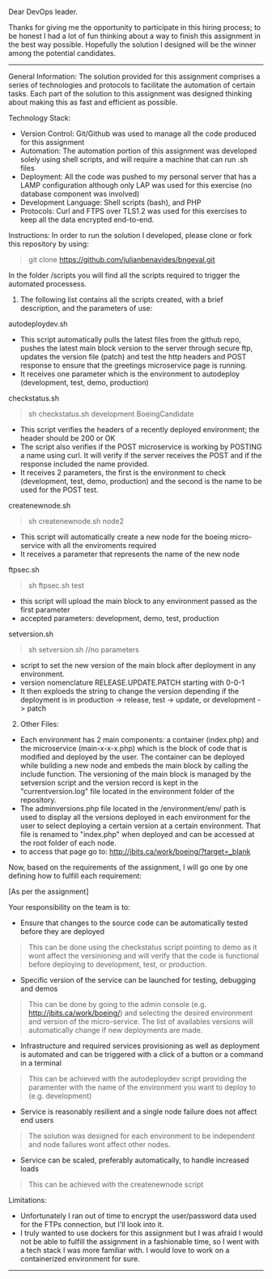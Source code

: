 Dear DevOps leader.

Thanks for giving me the opportunity to participate in this hiring process; to be honest I had a lot of fun thinking about a way to finish this assignment in the best way possible. Hopefully the solution I designed will be the winner among the potential candidates.

------

General Information:
The solution provided for this assignment comprises a series of technologies and protocols to facilitate the automation of certain tasks. Each part of the solution to this assignment was designed thinking about making this as fast and efficient as possible.

Technology Stack:
* Version Control: Git/Github was used to manage all the code produced for this assignment
* Automation: The automation portion of this assignment was developed solely using shell scripts, and will require a machine that can run .sh files
* Deployment: All the code was pushed to my personal server that has a LAMP configuration although only LAP was used for this exercise (no database component was involved)
* Development Language: Shell scripts (bash), and PHP
* Protocols: Curl and FTPS over TLS1.2 was used for this exercises to keep all the data encrypted end-to-end.



Instructions:
In order to run the solution I developed, please clone or fork this repository by using:
> git clone https://github.com/julianbenavides/bngeval.git

In the folder /scripts you will find all the scripts required to trigger the automated processess.

1. The following list contains all the scripts created, with a brief description, and the parameters of use:

autodeploydev.sh
* This script automatically pulls the latest files from the github repo, pushes the latest main block version to the server through secure ftp, updates the version file (patch) and test the http headers and POST response to ensure that the greetings microservice page is running.
* It receives one parameter which is the environment to autodeploy (development, test, demo, production)

checkstatus.sh
> sh checkstatus.sh development BoeingCandidate
* This script verifies the headers of a recently deployed environment; the header should be 200 or OK
* The script also verifies if the POST microservice is working by POSTING a name using curl. It will verify if the server receives the POST and if the response included the name provided.
* It receives 2 parameters, the first is the environment to check (development, test, demo, production) and the second is the name to be used for the POST test.

createnewnode.sh
> sh createnewnode.sh node2
* This script will automatically create a new node for the boeing micro-service with all the enviroments required
* It receives a parameter that represents the name of the new node

ftpsec.sh
> sh ftpsec.sh test
* this script will upload the main block to any environment passed as the first parameter
* accepted parameters: development, demo, test, production

setversion.sh
> sh setversion.sh //no parameters
* script to set the new version of the main block after deployment in any environment.
* version nomenclature RELEASE.UPDATE.PATCH starting with 0-0-1
* It then exploeds the string to change the version depending if the deployment is in production -> release, test -> update, or development -> patch

2. Other Files:
* Each environment has 2 main components: a container (index.php) and the microservice (main-x-x-x.php) which is the block of code that is modified and deployed by the user. The container can be deployed while building a new node and embeds the main block by calling the include function. The versioning of the main block is managed by the setversion script and the version record is kept in the "currentversion.log" file located in the environment folder of the repository.
* The adminversions.php file located in the /environment/env/ path is used to display all the versions deployed in each environment for the user to select deploying a certain version at a certain environment. That file is renamed to "index.php" when deployed and can be accessed at the root folder of each node.
* to access that page go to: http://jbits.ca/work/boeing/?target=_blank

Now, based on the requirements of the assignment, I will go one by one defining how to fulfill each requirement:

[As per the assignment]

Your responsibility on the team is to:
* Ensure that changes to the source code can be automatically tested before they are deployed
> This can be done using the checkstatus script pointing to demo as it wont affect the versinioning and will verify that the code is functional before deploying to development, test, or production.
* Specific version of the service can be launched for testing, debugging and demos
> This can be done by going to the admin console (e.g. http://jbits.ca/work/boeing/) and selecting the desired environment and version of the micro-service. The list of availables versions will automatically change if new deployments are made.
* Infrastructure and required services provisioning as well as deployment is automated and can be triggered with a click of a button or a command in a terminal
> This can be achieved with the autodeploydev script providing the paramenter with the name of the environment you want to deploy to (e.g. development)
* Service is reasonably resilient and a single node failure does not affect end users
> The solution was designed for each environment to be independent and node failures wont affect other nodes.
* Service can be scaled, preferably automatically, to handle increased loads
> This can be achieved with the createnewnode script


Limitations:
* Unfortunately I ran out of time to encrypt the user/password data used for the FTPs connection, but I'll look into it.
* I truly wanted to use dockers for this assignment but I was afraid I would not be able to fulfill the assignment in a fashionable time, so I went with a tech stack I was more familiar with. I would love to work on a containerized environment for sure.
----


